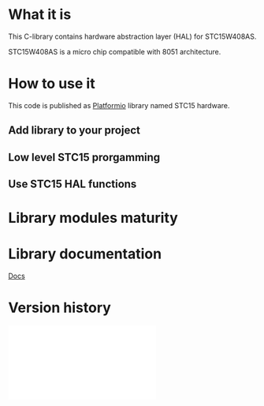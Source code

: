 # What it is
This C-library contains hardware abstraction layer (HAL) for STC15W408AS. 

STC15W408AS is a micro chip compatible with 8051 architecture.

# How to use it
This code is published as [Platformio](https://platformio.org/) library named STC15 hardware.

## Add library to your project

## Low level STC15 prorgamming

## Use STC15 HAL functions

# Library modules maturity

# Library documentation
[Docs](https://mgoblin.github.io/STC15lib/docs/html/modules.html)

# Version history
![Version history](VERSION_HISTORY.md)

